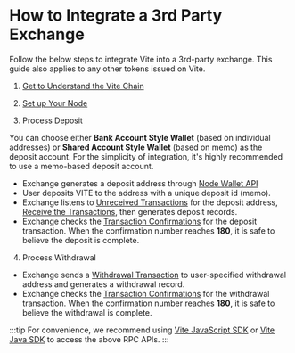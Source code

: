 # How to Integrate a 3rd Party Exchange

Follow the below steps to integrate Vite into a 3rd-party exchange. This guide also applies to any other tokens issued on Vite.

1. [Get to Understand the Vite Chain](../../introduction/README.md)

2. [Set up Your Node](../node/install.md)

3. Process Deposit

You can choose either **Bank Account Style Wallet** (based on individual addresses) or **Shared Account Style Wallet** (based on memo) as the deposit account. For the simplicity of integration, it's highly recommended to use a memo-based deposit account. 

* Exchange generates a deposit address through [Node Wallet API](../../api/rpc/wallet_v2.md#wallet_createentropyfile)
* User deposits VITE to the address with a unique deposit id (memo).
* Exchange listens to [Unreceived Transactions](../../api/rpc/ledger_v2.md#ledger_getunreceivedblocksbyaddress) for the deposit address, [Receive the Transactions](../../api/rpc/ledger_v2.html#ledger_sendrawtransaction), then generates deposit records.
* Exchange checks the [Transaction Confirmations](../../api/rpc/ledger_v2.md#ledger_getaccountblockbyhash) for the deposit transaction. When the confirmation number reaches **180**, it is safe to believe the deposit is complete.

4. Process Withdrawal

* Exchange sends a [Withdrawal Transaction](../../api/rpc/ledger_v2.md#ledger_sendrawtransaction) to user-specified withdrawal address and generates a withdrawal record.
* Exchange checks the [Transaction Confirmations](../../api/rpc/ledger_v2.md#ledger_getaccountblockbyhash) for the withdrawal transaction. When the confirmation number reaches **180**, it is safe to believe the withdrawal is complete.

:::tip
For convenience, we recommend using [Vite JavaScript SDK](https://vite.wiki/api/vitejs/) or [Vite Java SDK](https://vite.wiki/api/javasdk/) to access the above RPC APIs.
:::
